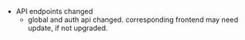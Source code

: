  - API endpoints changed
   - global and auth api changed. corresponding frontend may need update, if not upgraded.
